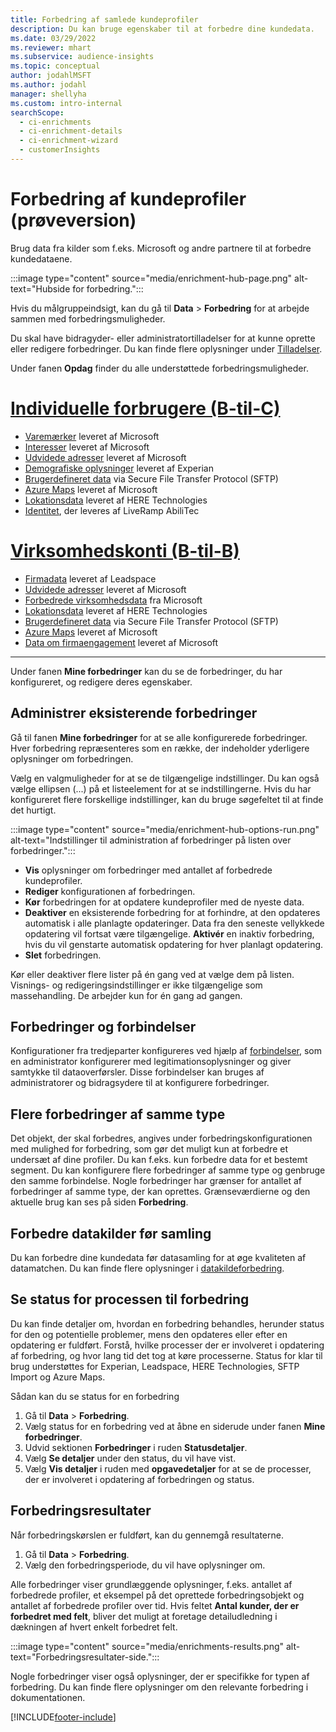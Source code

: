 ```yaml
---
title: Forbedring af samlede kundeprofiler
description: Du kan bruge egenskaber til at forbedre dine kundedata.
ms.date: 03/29/2022
ms.reviewer: mhart
ms.subservice: audience-insights
ms.topic: conceptual
author: jodahlMSFT
ms.author: jodahl
manager: shellyha
ms.custom: intro-internal
searchScope:
  - ci-enrichments
  - ci-enrichment-details
  - ci-enrichment-wizard
  - customerInsights
---
```


# <a name="enrichment-for-customer-profiles-preview"></a>Forbedring af kundeprofiler (prøveversion)

Brug data fra kilder som f.eks. Microsoft og andre partnere til at forbedre kundedataene.

:::image type="content" source="media/enrichment-hub-page.png" alt-text="Hubside for forbedring.":::

Hvis du målgruppeindsigt, kan du gå til **Data** > **Forbedring** for at arbejde sammen med forbedringsmuligheder.  

Du skal have bidragyder- eller administratortilladelser for at kunne oprette eller redigere forbedringer. Du kan finde flere oplysninger under [Tilladelser](permissions.md).

Under fanen **Opdag** finder du alle understøttede forbedringsmuligheder.

# <a name="individual-consumers-b-to-c"></a>[Individuelle forbrugere (B-til-C)](#tab/b2c)

- [Varemærker](enrichment-microsoft.md) leveret af Microsoft
- [Interesser](enrichment-microsoft.md) leveret af Microsoft
- [Udvidede adresser](enrichment-enhanced-addresses.md) leveret af Microsoft 
- [Demografiske oplysninger](enrichment-experian.md) leveret af Experian
- [Brugerdefineret data](enrichment-SFTP-custom-import.md) via Secure File Transfer Protocol (SFTP) 
- [Azure Maps](enrichment-azure-maps.md) leveret af Microsoft
- [Lokationsdata](enrichment-here.md) leveret af HERE Technologies 
- [Identitet](enrichment-liveramp.md), der leveres af LiveRamp AbiliTec

# <a name="business-accounts-b-to-b"></a>[Virksomhedskonti (B-til-B)](#tab/b2b)

- [Firmadata](enrichment-leadspace.md) leveret af Leadspace
- [Udvidede adresser](enrichment-enhanced-addresses.md) leveret af Microsoft 
- [Forbedrede virksomhedsdata](enrichment-enhanced-company-data.md) fra Microsoft
- [Lokationsdata](enrichment-here.md) leveret af HERE Technologies 
- [Brugerdefineret data](enrichment-SFTP-custom-import.md) via Secure File Transfer Protocol (SFTP) 
- [Azure Maps](enrichment-azure-maps.md) leveret af Microsoft
- [Data om firmaengagement](enrichment-office.md) leveret af Microsoft

---

Under fanen **Mine forbedringer** kan du se de forbedringer, du har konfigureret, og redigere deres egenskaber.

## <a name="manage-existing-enrichments"></a>Administrer eksisterende forbedringer

Gå til fanen **Mine forbedringer** for at se alle konfigurerede forbedringer. Hver forbedring repræsenteres som en række, der indeholder yderligere oplysninger om forbedringen.

Vælg en valgmuligheder for at se de tilgængelige indstillinger. Du kan også vælge ellipsen (...) på et listeelement for at se indstillingerne. Hvis du har konfigureret flere forskellige indstillinger, kan du bruge søgefeltet til at finde det hurtigt.

:::image type="content" source="media/enrichment-hub-options-run.png" alt-text="Indstillinger til administration af forbedringer på listen over forbedringer.":::

- **Vis** oplysninger om forbedringer med antallet af forbedrede kundeprofiler.
- **Rediger** konfigurationen af forbedringen.
- **Kør** forbedringen for at opdatere kundeprofiler med de nyeste data.
- **Deaktiver** en eksisterende forbedring for at forhindre, at den opdateres automatisk i alle planlagte opdateringer. Data fra den seneste vellykkede opdatering vil fortsat være tilgængelige. **Aktivér** en inaktiv forbedring, hvis du vil genstarte automatisk opdatering for hver planlagt opdatering.
- **Slet** forbedringen.

Kør eller deaktiver flere lister på én gang ved at vælge dem på listen. Visnings- og redigeringsindstillinger er ikke tilgængelige som massehandling. De arbejder kun for én gang ad gangen.

## <a name="enrichments-and-connections"></a>Forbedringer og forbindelser

Konfigurationer fra tredjeparter konfigureres ved hjælp af [forbindelser](connections.md), som en administrator konfigurerer med legitimationsoplysninger og giver samtykke til dataoverførsler. Disse forbindelser kan bruges af administratorer og bidragsydere til at konfigurere forbedringer.  

## <a name="multiple-enrichments-of-the-same-type"></a>Flere forbedringer af samme type

Det objekt, der skal forbedres, angives under forbedringskonfigurationen med mulighed for forbedring, som gør det muligt kun at forbedre et undersæt af dine profiler. Du kan f.eks. kun forbedre data for et bestemt segment. Du kan konfigurere flere forbedringer af samme type og genbruge den samme forbindelse. Nogle forbedringer har grænser for antallet af forbedringer af samme type, der kan oprettes. Grænseværdierne og den aktuelle brug kan ses på siden **Forbedring**.

## <a name="enrich-data-sources-before-unification"></a>Forbedre datakilder før samling

Du kan forbedre dine kundedata før datasamling for at øge kvaliteten af datamatchen. Du kan finde flere oplysninger i [datakildeforbedring](data-sources-enrichment.md).

## <a name="see-the-progress-of-the-enrichment-process"></a>Se status for processen til forbedring

Du kan finde detaljer om, hvordan en forbedring behandles, herunder status for den og potentielle problemer, mens den opdateres eller efter en opdatering er fuldført. Forstå, hvilke processer der er involveret i opdatering af forbedring, og hvor lang tid det tog at køre processerne. Status for klar til brug understøttes for Experian, Leadspace, HERE Technologies, SFTP Import og Azure Maps.

Sådan kan du se status for en forbedring

1. Gå til **Data** > **Forbedring**. 
1. Vælg status for en forbedring ved at åbne en siderude under fanen **Mine forbedringer**. 
1. Udvid sektionen **Forbedringer** i ruden **Statusdetaljer**. 
1. Vælg **Se detaljer** under den status, du vil have vist. 
1. Vælg **Vis detaljer** i ruden med **opgavedetaljer** for at se de processer, der er involveret i opdatering af forbedringen og status. 

## <a name="enrichment-results"></a>Forbedringsresultater

Når forbedringskørslen er fuldført, kan du gennemgå resultaterne.

1. Gå til **Data** > **Forbedring**. 
1. Vælg den forbedringsperiode, du vil have oplysninger om.

Alle forbedringer viser grundlæggende oplysninger, f.eks. antallet af forbedrede profiler, et eksempel på det oprettede forbedringsobjekt og antallet af forbedrede profiler over tid. Hvis feltet **Antal kunder, der er forbedret med felt**, bliver det muligt at foretage detailudledning i dækningen af hvert enkelt forbedret felt.

:::image type="content" source="media/enrichments-results.png" alt-text="Forbedringsresultater-side.":::

Nogle forbedringer viser også oplysninger, der er specifikke for typen af forbedring. Du kan finde flere oplysninger om den relevante forbedring i dokumentationen.


[!INCLUDE[footer-include](../includes/footer-banner.md)]

